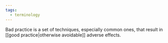 ```yaml
---
tags:
  - terminology
---
```


Bad practice is a set of techniques, especially common ones, that result in [[good practice|otherwise avoidable]] adverse effects.